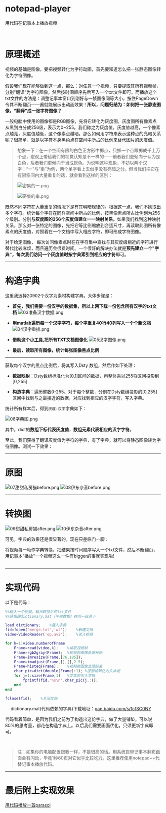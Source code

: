 # notepad-player
用代码在记事本上播放视频

&emsp;

# 原理概述
视频的基础是图像。要把视频转化为字符动画，首先要知道怎么把一张静态图像转化为字符图像。

假设我们现在能够做到这一点，那么：对任意一个视频，只要提取其所有视频帧，分别“翻译”为字符图像，然后按时间顺序先后写入一个txt文件即可。而播放这个txt文件的方法是：调整记事本窗口到刚好与一帧图像同等大小，按住PageDown令其不断翻页——酱就能展示出动画效果！**所以，问题归结为：如何把一张静态图像，“翻译”成一张字符图像？**

一般电脑中使用的图像都是RGB图像，先将它转化为灰度图，灰度图所有像素点从黑到白分成256级，表示为0~255。我们称之为灰度值。灰度值越高，一个像素点越亮，灰度值越低，这个像素点越暗。那么如何用字符来表示这种点的亮暗关系呢？很简单，就是以字符本身黑色点在空间中所占的比例来替代图片的灰度值。

>想象一下：在一个空间有限的白色正方形中掷点，只掷一个点跟掷成千上万个点，宏观上带给我们的视觉认知是不一样的——前者我们更倾向于认为是白色，后者我们更倾向于当成灰色。为说明这种现象，不妨以两个汉字：“一”与“串”为例，两个单字看上去似乎没有亮暗之分。但当我们把它在有限空间内大量重复的话，就会看到这样的区别：&emsp;
>
>![密集的一.png](https://i.loli.net/2019/04/15/5cb437973f63c.png)
>
>![密集的串.png](https://i.loli.net/2019/04/15/5cb4379a19e96.png)

既然不同字符在大量重复的情况下是有其明暗规律的。根据这一点，我们不妨取出多个字符。统计每个字符在同样空间中所占的比例，按黑像素点所占比例划为256个级别。分别**与灰度图的256个灰度值建立一一映射关系**。如果我们找到这种映射关系，那么对一张特定的图像，先把它等比例缩放到合适尺寸，再读取此图所有像素点的灰度值，对照着在一个文档中写入相应字符，即可形成字符图像。

对于给定图像， 每次访问像素点时在在字符集中查找与其灰度级相近的字符进行替代比较麻烦，而且遍历会很费时间。一个很好的解决办法就是**预先建立一个"字典"，每次我们访问一个灰度值时按字典索引到相应的字符**即可。

---
# 构造字典
这里我选择20902个汉字为素材构建字典。大体步骤是：

* **首先，我们需要一份汉字的数据集，所以上网下载一份包含所有汉字的txt文档**
  ![03准备汉字数据.png](https://i.loli.net/2019/04/15/5cb4348b399e9.png)

* **用matlab遍历每一个汉字字符，每个字重复40行40列写入一个个新文档**
  ![04汉字重排.png](https://i.loli.net/2019/04/15/5cb4347d73224.png)

* **借助这个[小工具](#),把所有TXT文档图像化**
  ![05汉字图像.png](https://i.loli.net/2019/04/15/5cb4348ab5b4a.png)


* **最后，读取所有图像，统计每张图像黑点比例**

---

获取每个汉字的黑点比例后，将其写入Dsty 数组，然后作如下处理：

* **数据映射**：Dsty数组标准化为[0,1]区间的数据，再整体乘以255将区间投影到[0,255]

* **构造字典**：遍历整数0-255。对于每个整数，分别在Dsty数组投影的[0,255]区间中找到与之最接近的数据，对应找到相应的汉字字符，写入字典。

统计所有样本后，得到`灰度-汉字`字典如下：

![06字典图.png](https://i.loli.net/2019/04/15/5cb434659fa79.png)

其中，dict的**数组下标代表灰度值**，**数组元素代表相应的汉字字符**。

至此，我们获得了翻译灰度值为字符的字典，有了字典，就可以将静态图像转为字符图像。测试一下效果：

---
# 原图

![07甜甜私房猫before.png](https://i.loli.net/2019/04/15/5cb4346a2fe41.png)
![08伊东杂音before.png](https://i.loli.net/2019/04/15/5cb43474a12ee.png)

---
# 转换图

![09甜甜私房猫after.png](https://i.loli.net/2019/04/15/5cb434879a37d.png)
![10伊东杂音after.png](https://i.loli.net/2019/04/15/5cb4348385d53.png)

可见，字典的效果还是很显著的。现在只差临门一脚：  

将视频每一帧作字典转换，把结果按时间顺序写入一个txt文件，然后不断翻页，用记事本“播放”一个视频这么一件有bigger的事就实现啦!  
&emsp;

---
# 实现代码
以下是代码：
```matlab
%%输入一个视频，输出转换后的txt文件
%%确保跟dictionary.mat（字典数据）在同一目录下

load dictionary;    %载入字典
fid=fopen('merge.txt','wt');    %新建文档
video=VideoReader('op.avi');    %读入视频

for k=1:video.numberofFrame
    Frame=read(video,k);    %读取视频帧
    Frame=rgb2gray(Frame);  %视频帧图像处理开始
    Frame=imresize(Frame,[76,185]);
    Frame=imadjust(Frame,[],[],2.5);
    Frame=histeq(Frame);    %视频帧图像处理结束
    char_pic=dict(double(Frame)+1); %视频帧转化为文本帧
    for j=1:size(Frame,1)   %文本帧写入文档
        fprintf(fid,'%s\n',char_pic(j,:));
    end
end

fclose(fid);    %关闭文档
```

&emsp;
dictionary.mat(代码依赖的字典)下载地址：[pan.baidu.com/s/1c1SC0NY](http://pan.baidu.com/s/1c1SC0NY)

代码看着简单，是因为我们之前为了构造出这份字典，做了大量铺垫。可以说80%的思考量，都花在构造字典上。以后我们需要画面优化，只须更新字典即可。

&emsp;
>注：如果你的电脑配置跟我一样，不是很高的话。用系统自带记事本翻页画面会有闪动，毕竟1秒60页对它似乎比较吃力。这里推荐使用notepad++代替记事本播放代码。

---
# 最后附上实现效果

[用代码播放一首parasol](https://v.youku.com/v_show/id_XMjUwNjAyOTYzMg==.html?spm=a2hzp.8244740.0.0)
